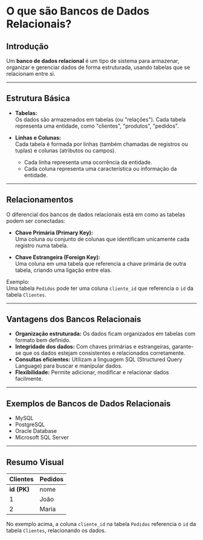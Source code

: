 # O que são Bancos de Dados Relacionais?

## Introdução

Um **banco de dados relacional** é um tipo de sistema para armazenar, organizar e gerenciar dados de forma estruturada, usando tabelas que se relacionam entre si.

---

## Estrutura Básica

- **Tabelas:**  
  Os dados são armazenados em tabelas (ou "relações"). Cada tabela representa uma entidade, como "clientes", "produtos", "pedidos".

- **Linhas e Colunas:**  
  Cada tabela é formada por linhas (também chamadas de registros ou tuplas) e colunas (atributos ou campos).  
  - Cada linha representa uma ocorrência da entidade.  
  - Cada coluna representa uma característica ou informação da entidade.

---

## Relacionamentos

O diferencial dos bancos de dados relacionais está em como as tabelas podem ser conectadas:

- **Chave Primária (Primary Key):**  
  Uma coluna ou conjunto de colunas que identificam unicamente cada registro numa tabela.

- **Chave Estrangeira (Foreign Key):**  
  Uma coluna em uma tabela que referencia a chave primária de outra tabela, criando uma ligação entre elas.

Exemplo:  
Uma tabela `Pedidos` pode ter uma coluna `cliente_id` que referencia o `id` da tabela `Clientes`.

---

## Vantagens dos Bancos Relacionais

- **Organização estruturada:** Os dados ficam organizados em tabelas com formato bem definido.  
- **Integridade dos dados:** Com chaves primárias e estrangeiras, garante-se que os dados estejam consistentes e relacionados corretamente.  
- **Consultas eficientes:** Utilizam a linguagem SQL (Structured Query Language) para buscar e manipular dados.  
- **Flexibilidade:** Permite adicionar, modificar e relacionar dados facilmente.

---

## Exemplos de Bancos de Dados Relacionais

- MySQL  
- PostgreSQL  
- Oracle Database  
- Microsoft SQL Server

---

## Resumo Visual

| Clientes                  | Pedidos                      |
|--------------------------|------------------------------|
| **id (PK)** | nome         | **id (PK)** | cliente_id (FK) | data       |
| 1                        | João                          | 101          | 1               | 2024-06-01 |
| 2                        | Maria                         | 102          | 2               | 2024-06-02 |

No exemplo acima, a coluna `cliente_id` na tabela `Pedidos` referencia o `id` da tabela `Clientes`, relacionando os dados.
